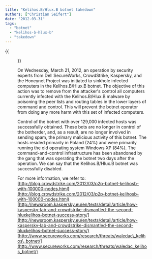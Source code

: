 ```yaml
---
title: "Kelihos.B/Hlux.B botnet takedown"
authors: ["Christian Seifert"]
date: "2012-03-31"
tags: 
  - "botnet"
  - "kelihos-b-hlux-b"
  - "takedown"
---
```

{{<figure src="images/banner.png" alt="Banner" width="50%">}}

On Wednesday, March 21, 2012, an operation by security experts from Dell SecureWorks, CrowdStrike, Kaspersky, and the Honeynet Project was initiated to sinkhole infected computers in the Kelihos.B/Hlux.B botnet. The objective of this action was to remove from the attacker's control all computers currently infected with the Kelihos.B/Hlux.B malware by poisoning the peer lists and routing tables in the lower layers of command and control. This will prevent the botnet operator from doing any more harm with this set of infected computers.  
  
Control of the botnet with over 129,000 infected hosts was successfully obtained. These bots are no longer in control of the botherder, and, as a result, are no longer involved in sending spam, the primary malicious activity of this botnet. The hosts resided primarily in Poland (24%) and were primarily running the old operating system Windows XP (84%). The command-and-control infrastructure has been abandoned by the gang that was operating the botnet two days after the operation. We can say that the Kelihos.B/Hlux.B botnet was successfully disabled.  
  
For more information, we refer to:  
[http://blog.crowdstrike.com/2012/03/p2p-botnet-kelihosb-with-100000-nodes.html](http://blog.crowdstrike.com/2012/03/p2p-botnet-kelihosb-with-100000-nodes.html)  
[http://newsroom.kaspersky.eu/en/texts/detail/article/how-kaspersky-lab-and-crowdstrike-dismantled-the-second-hluxkelihos-botnet-success-story/](http://newsroom.kaspersky.eu/en/texts/detail/article/how-kaspersky-lab-and-crowdstrike-dismantled-the-second-hluxkelihos-botnet-success-story/)  
[http://www.secureworks.com/research/threats/waledac\_kelihos\_botnet/](http://www.secureworks.com/research/threats/waledac_kelihos_botnet/)
